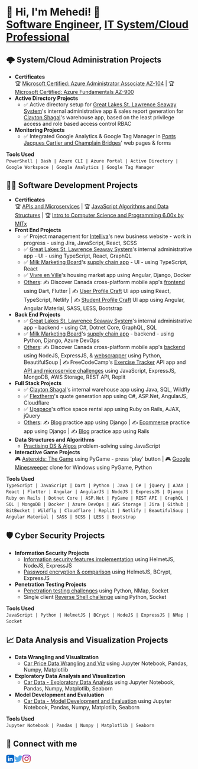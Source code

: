 <h1>👋 Hi, I'm Mehedi! 👋<br/>
  <a href="https://github.com/MehediEhteshum">Software Engineer</a>, <a href="https://www.linkedin.com/in/mehediehteshum/">IT System/Cloud Professional</a></h1>

<h2>🌩️ System/Cloud Administration Projects</h2>

- <b>Certificates</b></br>
🏆 [Microsoft Certified: Azure Administrator Associate AZ-104](https://learn.microsoft.com/api/credentials/share/en-us/MehediEhteshum-5437/EBD0ED38093397B1?sharingId=E176167B5A581A88) | 🏆 [Microsoft Certified: Azure Fundamentals AZ-900](https://learn.microsoft.com/api/credentials/share/en-us/MehediEhteshum-5437/246BC11508C5AAFE?sharingId=E176167B5A581A88)
- <b>Active Directory Projects</b>
  - ✅ Active directory setup for [Great Lakes St. Lawrence Seaway System](https://greatlakes-seaway.com/en/)'s internal administrative app & sales report generation for [Clayton Shagal](https://claytonshagal.com/ca/en/home.html)'s warehouse app, based on the least privilege access and role based access control RBAC
- <b>Monitoring Projects</b>
  - ✅ Integrated Google Analytics & Google Tag Manager in [Ponts Jacques Cartier and Champlain Bridges](https://jacquescartierchamplain.ca/en/)' web pages & forms

<b>Tools Used</b></br>
`PowerShell | Bash | Azure CLI | Azure Portal | Active Directory | Google Workspace | Google Analytics | Google Tag Manager`

<h2>👨‍💻 Software Development Projects</h2>

- <b>Certificates</b></br>
🏆 [APIs and Microservices](https://www.freecodecamp.org/certification/mehediehteshum/back-end-development-and-apis) | 🏆 [JavaScript Algorithms and Data Structures](https://www.freecodecamp.org/certification/mehediehteshum/javascript-algorithms-and-data-structures) | 🏆 [Intro to Computer Science and Programming 6.00x by MITx](https://verify.edx.org/cert/509781d6118f47efb12782497623a81a)
- <b>Front End Projects</b>
  - ✅ Project management for [Intelliva](https://intelliva.ca/)'s new business website - work in progress - using Jira, JavaScript, React, SCSS
  - ✅ [Great Lakes St. Lawrence Seaway System](https://greatlakes-seaway.com/en/)'s internal administrative app - UI - using TypeScript, React, GraphQL
  - ✅ [Milk Marketing Board](https://albertamilk.com/)'s [supply chain app](https://portal.nitamms.com/login) - UI - using TypeScript, React
  - ✅ [Vivre en Ville](https://vivreenville.org/)'s housing market app using Angular, Django, Docker
  - <ins>Others</ins>: ✍️ Discover Canada cross-platform mobile app's [frontend](https://github.com/MehediEhteshum/DiscoverCanada-Frontend) using Dart, Flutter | ✍️ [User Profile Craft](https://github.com/MehediEhteshum/Craft-Project) UI app using React, TypeScript, Netlify | ✍️ [Student Profile Craft](https://github.com/MehediEhteshum/Mosaic-StudentProfilesApp) UI app using Angular, Angular Material, SASS, LESS, Bootstrap
- <b>Back End Projects</b>
  - ✅ [Great Lakes St. Lawrence Seaway System](https://greatlakes-seaway.com/en/)'s internal administrative app - backend - using C#, Dotnet Core, GraphQL, SQL
  - ✅ [Milk Marketing Board](https://albertamilk.com/)'s [supply chain app](https://portal.nitamms.com/login) - backend - using Python, Django, Azure DevOps
  - <ins>Others</ins>: ✍️ Discover Canada cross-platform mobile app's [backend](https://github.com/MehediEhteshum/DiscoverCanada-Backend) using NodeJS, ExpressJS, & [webscrapper](https://github.com/MehediEhteshum/DiscoverCanada-Webscrapper) using Python, BeautifulSoup | ✍️ FreeCodeCamp's [Exercise Tracker](https://github.com/MehediEhteshum/FCC-ExerciseTracker) API app and [API and microservice challenges](https://github.com/MehediEhteshum/APIandMSChallenges) using JavaScript, ExpressJS, MongoDB, AWS Storage, REST API, Replit
- <b>Full Stack Projects</b>
  - ✅ [Clayton Shagal](https://claytonshagal.com/ca/en/home.html)'s internal warehouse app using Java, SQL, Wildfly
  - ✅ [Flextherm](https://quote.flextherm.com/en)'s quote generation app using C#, ASP.Net, AngularJS, Cloudflare
  - ✅ [Upspace](https://upspace.ca/)'s office space rental app using Ruby on Rails, AJAX, jQuery
  - <ins>Others</ins>: ✍️ [Blog](https://github.com/MehediEhteshum/MehedisBlog-Django) practice app using Django | ✍️ [Ecommerce](https://github.com/MehediEhteshum/dj-ecommerce) practice app using Django | ✍️ [Blog](https://github.com/MehediEhteshum/MehedisBlogWebApp) practice app using Rails
- <b>Data Structures and Algorithms</b>
  - [Practising DS & Algos](https://github.com/MehediEhteshum/AlgoChallenges-JS) problem-solving using JavaScript
- <b>Interactive Game Projects</b></br>
  🎮 [Asteroids: The Game](https://py2.codeskulptor.org/#user16_6V6JH4iIGLAJt3M.py) using PyGame - press 'play' button | 🎮 [Google Minesweeper](https://github.com/MehediEhteshum/Minesweeper) clone for Windows using PyGame, Python

<b>Tools Used</b></br>
`TypeScript | JavaScript | Dart | Python | Java | C# | jQuery | AJAX | React | Flutter | Angular | AngularJS | NodeJS | ExpressJS | Django | Ruby on Rails | Dotnet Core | ASP.Net | PyGame | REST API | GraphQL | SQL | MongoDB | Docker | Azure DevOps | AWS Storage | Jira | Github | BitBucket | Wildfly | Cloudflare | Replit | Netlify | BeautifulSoup | Angular Material | SASS | SCSS | LESS | Bootstrap`

<h2>🛡️ Cyber Security Projects</h2>

- <b>Information Security Projects</b>
  - [Information security features implementation](https://github.com/MehediEhteshum/InformationSecurityChallenges) using HelmetJS, NodeJS, ExpressJS
  - [Password encryption & comparison](https://github.com/MehediEhteshum/InformationSecurityChallenge-BCrypt) using HelmetJS, BCrypt, ExpressJS
- <b>Penetration Testing Projects</b>
  - [Penetration testing challenges](https://github.com/MehediEhteshum/PenTestChallenges_Py) using Python, NMap, Socket
  - Single client [Reverse Shell challenge](https://github.com/MehediEhteshum/ReverseShellChallenge) using Python, Socket

<b>Tools Used</b></br>
`JavaScript | Python | HelmetJS | BCrypt | NodeJS | ExpressJS | NMap | Socket`
 
<h2>📈 Data Analysis and Visualization Projects</h2>

- <b>Data Wrangling and Visualization</b>
  - [Car Price Data Wrangling and Viz](https://github.com/MehediEhteshum/CarPriceDataWranglingViz/blob/master/CarPrice-DataWrangling%26Viz.ipynb) using Jupyter Notebook, Pandas, Numpy, Matplotlib
- <b>Exploratory Data Analysis and Visualization</b>
  - [Car Data - Exploratory Data Analysis](https://github.com/MehediEhteshum/CarDataExploratoryAnalysisViz/blob/master/CarData-EDA%26Viz.ipynb) using Jupyter Notebook, Pandas, Numpy, Matplotlib, Seaborn
- <b>Model Development and Evaluation</b>
  - [Car Data - Model Development and Evaluation](https://github.com/MehediEhteshum/CarDataModelDevEvaluation/blob/master/CarData-MDE.ipynb) using Jupyter Notebook, Pandas, Numpy, Matplotlib, Seaborn

<b>Tools Used</b></br>
`Jupyter Notebook | Pandas | Numpy | Matplotlib | Seaborn`

<h2> 🤳 Connect with me</h2>

[<img align="left" alt="MehediEhteshum | LinkedIn" width="22px" src="https://github.com/MehediEhteshum/MehediEhteshum/blob/social-icons/social-icons/linkedin.png" />][linkedin]
[<img align="left" alt="MehediEhteshum | Twitter" width="22px" src="https://github.com/MehediEhteshum/MehediEhteshum/blob/main/social-icons/twitter.png" />][twitter]
<!--
[<img align="left" alt="MehediEhteshum | Facebook" width="22px" src="https://cdn.jsdelivr.net/npm/simple-icons@v3/icons/facebook.svg" />][facebook]
-->
[<img align="left" alt="MehediEhteshum | Instagram" width="22px" src="https://github.com/MehediEhteshum/MehediEhteshum/blob/social-icons/social-icons/instagram.png" />][instagram]

[linkedin]: https://www.linkedin.com/in/mehediehteshum/
[twitter]: https://twitter.com/Mehedi_Ehteshum
[facebook]: https://www.instagram.com/mehedi.ehteshum/
[instagram]: https://www.instagram.com/mehedi.ehteshum/

<!--
**MehediEhteshum/MehediEhteshum** is a ✨ _special_ ✨ repository because its `README.md` (this file) appears on your GitHub profile.

Here are some ideas to get you started:

- 🔭 I’m currently working on ...
- 🌱 I’m currently learning ...
- 👯 I’m looking to collaborate on ...
- 🤔 I’m looking for help with ...
- 💬 Ask me about ...
- 📫 How to reach me: ...
- 😄 Pronouns: ...
- ⚡ Fun fact: ...
-->
